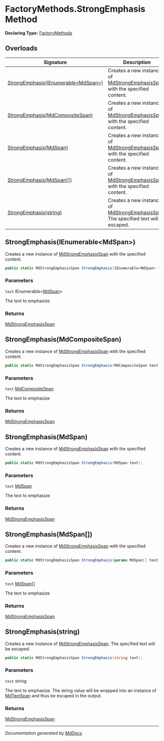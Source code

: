 ﻿# FactoryMethods.StrongEmphasis Method

**Declaring Type:** [FactoryMethods](../index.md)

## Overloads

| Signature                                                                 | Description                                                                                                                |
| ------------------------------------------------------------------------- | -------------------------------------------------------------------------------------------------------------------------- |
| [StrongEmphasis(IEnumerable\<MdSpan\>)](#strongemphasisienumerablemdspan) | Creates a new instance of [MdStrongEmphasisSpan](../../MdStrongEmphasisSpan/index.md) with the specified content.          |
| [StrongEmphasis(MdCompositeSpan)](#strongemphasismdcompositespan)         | Creates a new instance of [MdStrongEmphasisSpan](../../MdStrongEmphasisSpan/index.md) with the specified content.          |
| [StrongEmphasis(MdSpan)](#strongemphasismdspan)                           | Creates a new instance of [MdStrongEmphasisSpan](../../MdStrongEmphasisSpan/index.md) with the specified content.          |
| [StrongEmphasis(MdSpan\[\])](#strongemphasismdspan)                       | Creates a new instance of [MdStrongEmphasisSpan](../../MdStrongEmphasisSpan/index.md) with the specified content.          |
| [StrongEmphasis(string)](#strongemphasisstring)                           | Creates a new instance of [MdStrongEmphasisSpan](../../MdStrongEmphasisSpan/index.md). The specified text will be escaped. |

## StrongEmphasis(IEnumerable\<MdSpan\>)

Creates a new instance of [MdStrongEmphasisSpan](../../MdStrongEmphasisSpan/index.md) with the specified content.

```csharp
public static MdStrongEmphasisSpan StrongEmphasis(IEnumerable<MdSpan> text);
```

### Parameters

`text`  IEnumerable\<[MdSpan](../../MdSpan/index.md)\>

The text to emphasize

### Returns

[MdStrongEmphasisSpan](../../MdStrongEmphasisSpan/index.md)

## StrongEmphasis(MdCompositeSpan)

Creates a new instance of [MdStrongEmphasisSpan](../../MdStrongEmphasisSpan/index.md) with the specified content.

```csharp
public static MdStrongEmphasisSpan StrongEmphasis(MdCompositeSpan text);
```

### Parameters

`text`  [MdCompositeSpan](../../MdCompositeSpan/index.md)

The text to emphasize

### Returns

[MdStrongEmphasisSpan](../../MdStrongEmphasisSpan/index.md)

## StrongEmphasis(MdSpan)

Creates a new instance of [MdStrongEmphasisSpan](../../MdStrongEmphasisSpan/index.md) with the specified content.

```csharp
public static MdStrongEmphasisSpan StrongEmphasis(MdSpan text);
```

### Parameters

`text`  [MdSpan](../../MdSpan/index.md)

The text to emphasize

### Returns

[MdStrongEmphasisSpan](../../MdStrongEmphasisSpan/index.md)

## StrongEmphasis(MdSpan\[\])

Creates a new instance of [MdStrongEmphasisSpan](../../MdStrongEmphasisSpan/index.md) with the specified content.

```csharp
public static MdStrongEmphasisSpan StrongEmphasis(params MdSpan[] text);
```

### Parameters

`text`  [MdSpan](../../MdSpan/index.md)\[\]

The text to emphasize

### Returns

[MdStrongEmphasisSpan](../../MdStrongEmphasisSpan/index.md)

## StrongEmphasis(string)

Creates a new instance of [MdStrongEmphasisSpan](../../MdStrongEmphasisSpan/index.md). The specified text will be escaped.

```csharp
public static MdStrongEmphasisSpan StrongEmphasis(string text);
```

### Parameters

`text`  string

The text to emphasize.  The string value will be wrapped into an instance of [MdTextSpan](../../MdTextSpan/index.md) and thus be escaped in the output.

### Returns

[MdStrongEmphasisSpan](../../MdStrongEmphasisSpan/index.md)

___

*Documentation generated by [MdDocs](https://github.com/ap0llo/mddocs)*
